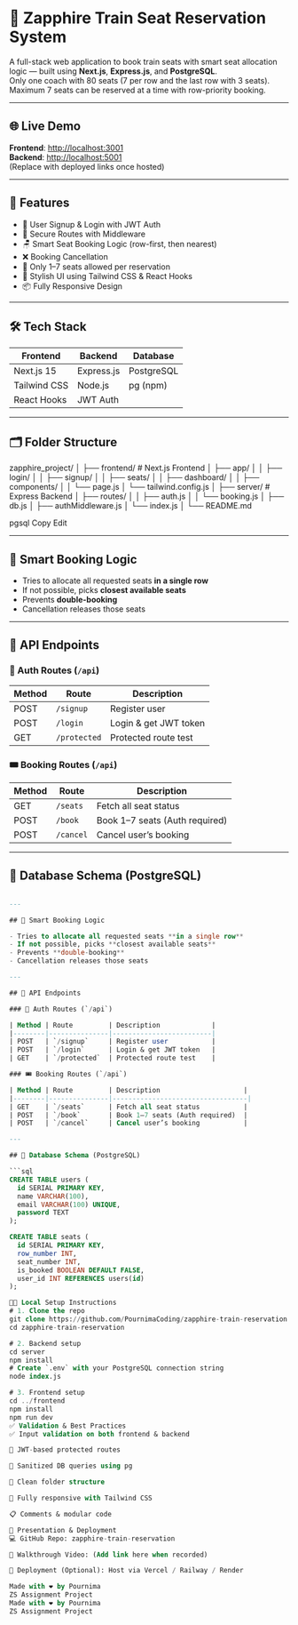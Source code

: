 # 🚆 Zapphire Train Seat Reservation System

A full-stack web application to book train seats with smart seat allocation logic — built using **Next.js**, **Express.js**, and **PostgreSQL**.  
Only one coach with 80 seats (7 per row and the last row with 3 seats). Maximum 7 seats can be reserved at a time with row-priority booking.

---

## 🌐 Live Demo

**Frontend**: [http://localhost:3001](http://localhost:3001)  
**Backend**: [http://localhost:5001](http://localhost:5001)  
(Replace with deployed links once hosted)

---

## 🚀 Features

- 👤 User Signup & Login with JWT Auth  
- 🔐 Secure Routes with Middleware  
- 🪑 Smart Seat Booking Logic (row-first, then nearest)  
- ❌ Booking Cancellation  
- 🎯 Only 1–7 seats allowed per reservation  
- 🎨 Stylish UI using Tailwind CSS & React Hooks  
- 📦 Fully Responsive Design  

---

## 🛠️ Tech Stack

| Frontend      | Backend     | Database     |
|---------------|-------------|--------------|
| Next.js 15    | Express.js  | PostgreSQL   |
| Tailwind CSS  | Node.js     | pg (npm)     |
| React Hooks   | JWT Auth    |              |

---

## 🗂️ Folder Structure

zapphire_project/ │ ├── frontend/ # Next.js Frontend │ ├── app/ │ │ ├── login/ │ │ ├── signup/ │ │ ├── seats/ │ │ ├── dashboard/ │ │ ├── components/ │ │ └── page.js │ └── tailwind.config.js │ ├── server/ # Express Backend │ ├── routes/ │ │ ├── auth.js │ │ └── booking.js │ ├── db.js │ ├── authMiddleware.js │ └── index.js │ └── README.md

pgsql
Copy
Edit

---

## 🧠 Smart Booking Logic

- Tries to allocate all requested seats **in a single row**
- If not possible, picks **closest available seats**
- Prevents **double-booking**
- Cancellation releases those seats

---

## 🧪 API Endpoints

### 🔐 Auth Routes (`/api`)

| Method | Route         | Description             |
|--------|---------------|-------------------------|
| POST   | `/signup`     | Register user           |
| POST   | `/login`      | Login & get JWT token   |
| GET    | `/protected`  | Protected route test    |

### 🎟️ Booking Routes (`/api`)

| Method | Route         | Description                     |
|--------|---------------|----------------------------------|
| GET    | `/seats`      | Fetch all seat status           |
| POST   | `/book`       | Book 1–7 seats (Auth required)  |
| POST   | `/cancel`     | Cancel user’s booking           |

---

## 🧾 Database Schema (PostgreSQL)

```sql

---

## 🧠 Smart Booking Logic

- Tries to allocate all requested seats **in a single row**
- If not possible, picks **closest available seats**
- Prevents **double-booking**
- Cancellation releases those seats

---

## 🧪 API Endpoints

### 🔐 Auth Routes (`/api`)

| Method | Route         | Description             |
|--------|---------------|-------------------------|
| POST   | `/signup`     | Register user           |
| POST   | `/login`      | Login & get JWT token   |
| GET    | `/protected`  | Protected route test    |

### 🎟️ Booking Routes (`/api`)

| Method | Route         | Description                     |
|--------|---------------|----------------------------------|
| GET    | `/seats`      | Fetch all seat status           |
| POST   | `/book`       | Book 1–7 seats (Auth required)  |
| POST   | `/cancel`     | Cancel user’s booking           |

---

## 🧾 Database Schema (PostgreSQL)

```sql
CREATE TABLE users (
  id SERIAL PRIMARY KEY,
  name VARCHAR(100),
  email VARCHAR(100) UNIQUE,
  password TEXT
);

CREATE TABLE seats (
  id SERIAL PRIMARY KEY,
  row_number INT,
  seat_number INT,
  is_booked BOOLEAN DEFAULT FALSE,
  user_id INT REFERENCES users(id)
);

🧑‍💻 Local Setup Instructions
# 1. Clone the repo
git clone https://github.com/PournimaCoding/zapphire-train-reservation.git
cd zapphire-train-reservation

# 2. Backend setup
cd server
npm install
# Create `.env` with your PostgreSQL connection string
node index.js

# 3. Frontend setup
cd ../frontend
npm install
npm run dev
✅ Validation & Best Practices
✅ Input validation on both frontend & backend

🔐 JWT-based protected routes

🧼 Sanitized DB queries using pg

💅 Clean folder structure

📱 Fully responsive with Tailwind CSS

📋 Comments & modular code

📸 Presentation & Deployment
💻 GitHub Repo: zapphire-train-reservation

🎥 Walkthrough Video: (Add link here when recorded)

🚀 Deployment (Optional): Host via Vercel / Railway / Render

Made with ❤️ by Pournima
ZS Assignment Project
Made with ❤️ by Pournima
ZS Assignment Project
